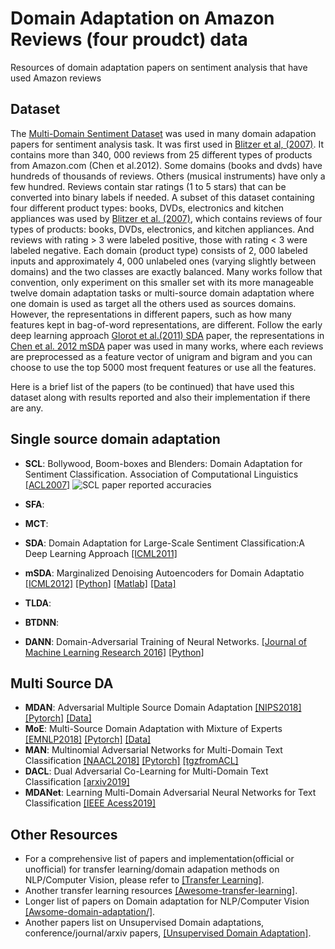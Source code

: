# Domain Adaptation on Amazon Reviews (four proudct) data
Resources of domain adaptation papers on sentiment analysis that have used Amazon reviews

## Dataset
The [Multi-Domain Sentiment Dataset](https://www.cs.jhu.edu/~mdredze/datasets/sentiment/) was used in many domain adapation papers for sentiment analysis task.  It was first used in [Blitzer et al, (2007)](https://www.cs.jhu.edu/~mdredze/publications/sentiment_acl07.pdf). It contains more than 340, 000 reviews from 25 different types of products from Amazon.com (Chen et al.2012). Some domains (books and dvds) have hundreds of thousands of reviews. Others (musical instruments) have only a few hundred. Reviews contain star ratings (1 to 5 stars) that can be converted into binary labels if needed.  A subset of this dataset containing
four different product types: books, DVDs, electronics and kitchen appliances was used by [Blitzer et al. (2007)](https://www.cs.jhu.edu/~mdredze/publications/sentiment_acl07.pdf), which contains reviews of four types of products: books, DVDs, electronics, and kitchen appliances. And reviews with rating > 3 were labeled
positive, those with rating < 3 were labeled negative. Each domain (product type) consists of 2, 000 labeled inputs and approximately 4, 000 unlabeled ones (varying slightly between domains) and the two classes are exactly balanced.  Many works follow that convention, only experiment on this smaller set with its more manageable twelve domain adaptation tasks or multi-source domain adaptation where one domain is used as target all the others used as sources domains.  However,  the representations in different papers, such as how many features kept in bag-of-word representations, are different. Follow the early deep learning approach [Glorot et al.(2011) SDA](http://www.icml-2011.org/papers/342_icmlpaper.pdf) paper, the representations in [Chen et al. 2012 mSDA](http://www.cs.cornell.edu/~kilian/papers/msdadomain.pdf) paper was used in many works, where each reviews are preprocessed as a feature vector of unigram and bigram and you can choose to use the top 5000 most frequent features or use all the features.

Here is a brief list of the papers (to be continued) that have used this dataset along with results reported and also their implementation if there are any.

## Single source domain adaptation
- **SCL**: Bollywood, Boom-boxes and Blenders: Domain Adaptation for Sentiment Classification. Association of Computational Linguistics [[ACL2007]](https://www.cs.jhu.edu/~mdredze/publications/sentiment_acl07.pdf)
![SCL paper reported accuracies](link-to-image)

- **SFA**:
- **MCT**:

- **SDA**: Domain Adaptation for Large-Scale Sentiment Classification:A Deep Learning Approach
[[ICML2011]](http://www.icml-2011.org/papers/342_icmlpaper.pdf)
- **mSDA**: Marginalized Denoising Autoencoders for Domain Adaptatio [[ICML2012]](http://www.cs.cornell.edu/~kilian/papers/msdadomain.pdf) 
[[Python]]()
[[Matlab]]()
[[Data]]()
- **TLDA**:
- **BTDNN**:
- **DANN**: Domain-Adversarial Training of Neural Networks. [[Journal of Machine Learning Research 2016]](http://jmlr.org/papers/v17/15-239.html)
[[Python]](https://github.com/GRAAL-Research/domain_adversarial_neural_network)


## Multi Source DA
- **MDAN**: Adversarial Multiple Source Domain Adaptation [[NIPS2018]](http://papers.nips.cc/paper/8075-adversarial-multiple-source-domain-adaptation) [[Pytorch]](https://github.com/KeiraZhao/MDAN)
[[Data]](https://github.com/KeiraZhao/MDAN)
- **MoE**: Multi-Source Domain Adaptation with Mixture of Experts 
[[EMNLP2018]](https://arxiv.org/abs/1809.02256)
[[Pytorch]](https://github.com/jiangfeng1124/transfer)
[[Data]](https://github.com/jiangfeng1124/transfer)
- **MAN**: Multinomial Adversarial Networks for Multi-Domain Text Classification [[NAACL2018]](https://www.aclweb.org/anthology/N18-1111/)
    [[Pytorch]](https://github.com/ccsasuke/man) [[tgzfromACL]](https://www.aclweb.org/anthology/attachments/N18-1111.Software.tgz)
- **DACL**: Dual Adversarial Co-Learning for Multi-Domain Text Classification [[arxiv2019]](https://arxiv.org/abs/1909.08203)
- **MDANet**: Learning Multi-Domain Adversarial Neural Networks for Text Classification [[IEEE Acess2019]](https://ieeexplore.ieee.org/document/8666710)

## Other Resources
- For a comprehensive list of papers and implementation(official or unofficial) for transfer learning/domain adapation methods on NLP/Computer Vision, please refer to [[Transfer Learning]](https://github.com/jindongwang/transferlearning).
- Another transfer learning resources [[Awesome-transfer-learning]](https://github.com/artix41/awesome-transfer-learning).
-  Longer list of papers on Domain adaptation for NLP/Computer Vision [[Awsome-domain-adaptation/]](https://github.com/zhaoxin94/awsome-domain-adaptation/blob/master/README.md).
- Another papers list on Unsupervised Domain adaptations, conference/journal/arxiv papers, [[Unsupervised Domain Adaptation]](https://github.com/barebell/DA).

